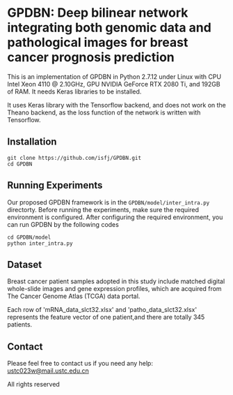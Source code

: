 # GPDBN: Deep bilinear network integrating both genomic data and pathological images for breast cancer prognosis prediction

This is an implementation of GPDBN in Python 2.7.12 under Linux with CPU Intel Xeon 4110 @ 2.10GHz, GPU NVIDIA GeForce RTX 2080 Ti, and 192GB of RAM. It needs Keras libraries to be installed.

It uses Keras library with the Tensorflow backend, and does not work on the Theano backend, as the loss function of the network is written with Tensorflow.

## Installation
```
git clone https://github.com/isfj/GPDBN.git
cd GPDBN
```
## Running Experiments
Our proposed GPDBN framework is in the `GPDBN/model/inter_intra.py ` directorty.
Before running the experiments, make sure the required environment is configured. After configuring the required environment, you can run GPDBN by the following codes
```
cd GPDBN/model
python inter_intra.py
```

## Dataset
Breast cancer patient samples adopted in this study include matched digital whole-slide images and gene expression profiles, which are acquired from The Cancer Genome Atlas (TCGA) data portal.

Each row of 'mRNA_data_slct32.xlsx' and 'patho_data_slct32.xlsx' represents the feature vector of one patient,and there are totally 345 patients.

## Contact
Please feel free to contact us if you need any help: ustc023w@mail.ustc.edu.cn

All rights reserved
